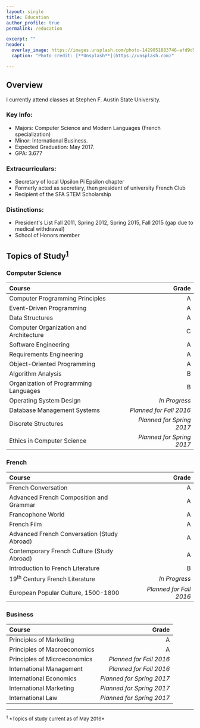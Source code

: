 ```yaml
---
layout: single
title: Education
author_profile: true
permalink: /education

excerpt: ""
header:
  overlay_image: https://images.unsplash.com/photo-1429051883746-afd9d56fbdaf?ixlib=rb-0.3.5&q=80&fm=jpg&crop=entropy&s=a40432a29a1c55fc0b2ec7f1f2271877
  caption: "Photo credit: [**Unsplash**](https://unsplash.com)"

---
```


## Overview

I currently attend classes at Stephen F. Austin State University.

### Key Info:

- Majors: Computer Science and Modern Languages (French specialization)
- Minor: International Business.
- Expected Graduation: May 2017.
- GPA: 3.677

### Extracurriculars:

- Secretary of local Upsilon Pi Epsilon chapter
- Formerly acted as secretary, then president of university French Club
- Recipient of the SFA STEM Scholarship

### Distinctions:

- President's List Fall 2011, Spring 2012, Spring 2015, Fall 2015 (gap due to medical withdrawal)
- School of Honors member


## Topics of Study<sup><a href='#foot1'>1</a></sup>

### Computer Science

Course|Grade
:--|--:
Computer Programming Principles|A
Event-Driven Programming|A
Data Structures|A
Computer Organization and Architecture|C
Software Engineering|A
Requirements Engineering|A
Object-Oriented Programming|A
Algorithm Analysis|B
Organization of Programming Languages|B
Operating System Design|*In Progress*
Database Management Systems|*Planned for Fall 2016*
Discrete Structures|*Planned for Spring 2017*
Ethics in Computer Science|*Planned for Spring 2017*

### French

Course|Grade
:--|--:
French Conversation|A
Advanced French Composition and Grammar|A
Francophone World|A
French Film|A
Advanced French Conversation (Study Abroad)|A
Contemporary French Culture (Study Abroad)|A
Introduction to French Literature|B
19<sup>th</sup> Century French Literature|*In Progress*
European Popular Culture, 1500-1800|*Planned for Fall 2016*


### Business

Course|Grade
:--|--:
Principles of Marketing|A
Principles of Macroeconomics|A
Principles of Microeconomics|*Planned for Fall 2016*
International Management|*Planned for Fall 2016*
International Economics|*Planned for Spring 2017*
International Marketing|*Planned for Spring 2017*
International Law|*Planned for Spring 2017*

<hr/>
<span id='foot1' style='font-size:small'><sup>1</sup> *Topics of study current as of May 2016*</span>
